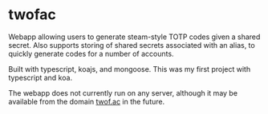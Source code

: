 # twofac

Webapp allowing users to generate steam-style TOTP codes given a shared secret. 
Also supports storing of shared secrets associated with an alias, to quickly 
generate codes for a number of accounts.

Built with typescript, koajs, and mongoose. This was my first project with 
typescript and koa.

The webapp does not currently run on any server, although it may be available from the domain 
[twof.ac](https://twof.ac) in the future.